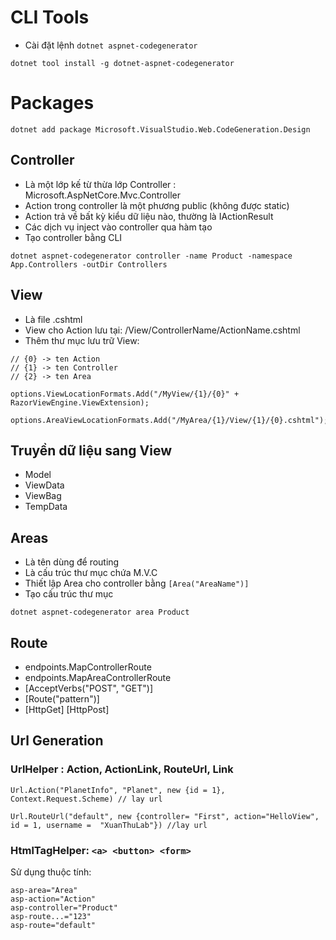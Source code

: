 ﻿# CLI Tools
- Cài đặt lệnh ```dotnet aspnet-codegenerator```
```
dotnet tool install -g dotnet-aspnet-codegenerator
```

# Packages
```
dotnet add package Microsoft.VisualStudio.Web.CodeGeneration.Design
```

## Controller
- Là một lớp kế từ thừa lớp Controller  : Microsoft.AspNetCore.Mvc.Controller
- Action trong controller là một phương public (không được static)
- Action trả về bất kỳ kiểu dữ liệu nào, thường là IActionResult
- Các dịch vụ inject vào controller qua hàm tạo
- Tạo controller bằng CLI
```
dotnet aspnet-codegenerator controller -name Product -namespace App.Controllers -outDir Controllers
```
## View
- Là file .cshtml
- View cho Action lưu tại: /View/ControllerName/ActionName.cshtml
- Thêm thư mục lưu trữ View:
```
// {0} -> ten Action
// {1} -> ten Controller
// {2} -> ten Area

options.ViewLocationFormats.Add("/MyView/{1}/{0}" + RazorViewEngine.ViewExtension);

options.AreaViewLocationFormats.Add("/MyArea/{1}/View/{1}/{0}.cshtml");
```
## Truyền dữ liệu sang View
- Model
- ViewData
- ViewBag
- TempData

## Areas
- Là tên dùng để routing
- Là cấu trúc thư mục chứa M.V.C
- Thiết lập Area cho controller bằng ```[Area("AreaName")]```
- Tạo cấu trúc thư mục
```
dotnet aspnet-codegenerator area Product 
```

## Route
- endpoints.MapControllerRoute
- endpoints.MapAreaControllerRoute
- [AcceptVerbs("POST", "GET")]
- [Route("pattern")]
- [HttpGet] [HttpPost] 
## Url Generation
### UrlHelper : Action, ActionLink, RouteUrl, Link
```
Url.Action("PlanetInfo", "Planet", new {id = 1}, Context.Request.Scheme) // lay url

Url.RouteUrl("default", new {controller= "First", action="HelloView", id = 1, username =  "XuanThuLab"}) //lay url
```
### HtmlTagHelper: ```<a> <button> <form>```
Sử dụng thuộc tính:
```
asp-area="Area"
asp-action="Action"
asp-controller="Product"
asp-route...="123"
asp-route="default"
```
